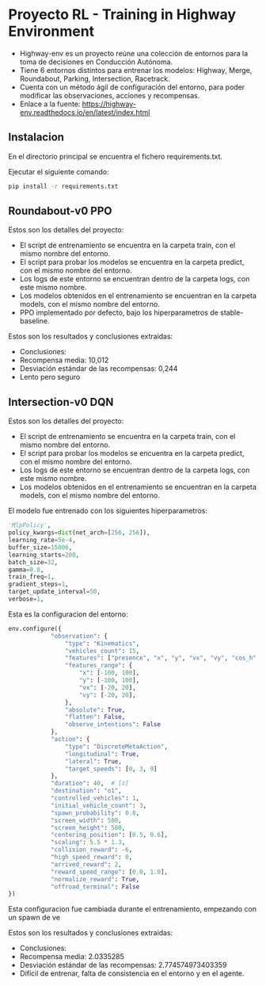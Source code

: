 # Proyecto RL - Training in Highway Environment

- Highway-env es un proyecto reúne una colección de entornos para la toma de decisiones en Conducción Autónoma.
- Tiene 6 entornos distintos para entrenar los modelos: Highway, Merge, Roundabout, Parking, Intersection, Racetrack.
- Cuenta con un método ágil de configuración del entorno, para poder modificar las observaciones, acciones y recompensas.
- Enlace a la fuente: https://highway-env.readthedocs.io/en/latest/index.html

## Instalacion

En el directorio principal se encuentra el fichero requirements.txt.

Ejecutar el siguiente comando:

```bash
pip install -r requirements.txt
```

## Roundabout-v0 PPO

Estos son los detalles del proyecto:

- El script de entrenamiento se encuentra en la carpeta train, con el mismo nombre del entorno.
- El script para probar los modelos se encuentra en la carpeta predict, con el mismo nombre del entorno.
- Los logs de este entorno se encuentran dentro de la carpeta logs, con este mismo nombre.
- Los modelos obtenidos en el entrenamiento se encuentran en la carpeta models, con el mismo nombre del entorno.
- PPO implementado por defecto, bajo los hiperparametros de stable-baseline.

Estos son los resultados y conclusiones extraidas:

- Conclusiones:
 - Recompensa media: 10,012
 - Desviación estándar de las recompensas: 0,244
 - Lento pero seguro

## Intersection-v0 DQN

Estos son los detalles del proyecto:

- El script de entrenamiento se encuentra en la carpeta train, con el mismo nombre del entorno.
- El script para probar los modelos se encuentra en la carpeta predict, con el mismo nombre del entorno.
- Los logs de este entorno se encuentran dentro de la carpeta logs, con este mismo nombre.
- Los modelos obtenidos en el entrenamiento se encuentran en la carpeta models, con el mismo nombre del entorno.

El modelo fue entrenado con los siguientes hiperparametros:

```python
'MlpPolicy', 
policy_kwargs=dict(net_arch=[256, 256]),
learning_rate=5e-4,
buffer_size=15000,
learning_starts=200,
batch_size=32,
gamma=0.8,
train_freq=1,
gradient_steps=1,
target_update_interval=50,
verbose=1,
```
Esta es la configuracion del entorno:

```python
env.configure({
            "observation": {
                "type": "Kinematics",
                "vehicles_count": 15,
                "features": ["presence", "x", "y", "vx", "vy", "cos_h", "sin_h"],
                "features_range": {
                    "x": [-100, 100],
                    "y": [-100, 100],
                    "vx": [-20, 20],
                    "vy": [-20, 20],
                },
                "absolute": True,
                "flatten": False,
                "observe_intentions": False
            },
            "action": {
                "type": "DiscreteMetaAction",
                "longitudinal": True,
                "lateral": True,
                "target_speeds": [0, 3, 9]
            },
            "duration": 40,  # [s]
            "destination": "o1",
            "controlled_vehicles": 1,
            "initial_vehicle_count": 3,
            "spawn_probability": 0.8,
            "screen_width": 500,
            "screen_height": 500,
            "centering_position": [0.5, 0.6],
            "scaling": 5.5 * 1.3,
            "collision_reward": -6,
            "high_speed_reward": 0,
            "arrived_reward": 2,
            "reward_speed_range": [0.0, 1.0],
            "normalize_reward": True,
            "offroad_terminal": False
})
```
Esta configuracion fue cambiada durante el entrenamiento, empezando con un spawn de ve


Estos son los resultados y conclusiones extraidas:

- Conclusiones:
 - Recompensa media: 2.0335285
 - Desviación estándar de las recompensas: 2.774574973403359
 - Difícil de entrenar, falta de consistencia en el entorno y en el agente.